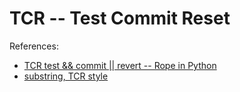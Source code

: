 # TCR -- Test Commit Reset

References:
- [TCR test && commit || revert -- Rope in Python](https://www.youtube.com/playlist?list=PLlmVY7qtgT_nhLyIbeAaUlFOWbWT5y53t)
- [substring, TCR style](https://www.youtube.com/watch?v=ZrHBVTCbcE0&ab_channel=KentBeck)
